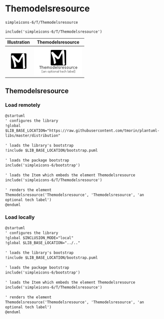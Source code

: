 # Themodelsresource


```text
simpleicons-6/T/Themodelsresource
```

```text
include('simpleicons-6/T/Themodelsresource')
```



| Illustration | Themodelsresource |
| :---: | :---: |
| ![illustration for Illustration](../../simpleicons-6/T/Themodelsresource.png) | ![illustration for Themodelsresource](../../simpleicons-6/T/Themodelsresource.Local.png) |




## Themodelsresource

### Load remotely
```plantuml
@startuml
' configures the library
!global $LIB_BASE_LOCATION="https://raw.githubusercontent.com/tmorin/plantuml-libs/master/distribution"

' loads the library's bootstrap
!include $LIB_BASE_LOCATION/bootstrap.puml

' loads the package bootstrap
include('simpleicons-6/bootstrap')

' loads the Item which embeds the element Themodelsresource
include('simpleicons-6/T/Themodelsresource')

' renders the element
Themodelsresource('Themodelsresource', 'Themodelsresource', 'an optional tech label')
@enduml
```

### Load locally
```plantuml
@startuml
' configures the library
!global $INCLUSION_MODE="local"
!global $LIB_BASE_LOCATION="../.."

' loads the library's bootstrap
!include $LIB_BASE_LOCATION/bootstrap.puml

' loads the package bootstrap
include('simpleicons-6/bootstrap')

' loads the Item which embeds the element Themodelsresource
include('simpleicons-6/T/Themodelsresource')

' renders the element
Themodelsresource('Themodelsresource', 'Themodelsresource', 'an optional tech label')
@enduml
```

